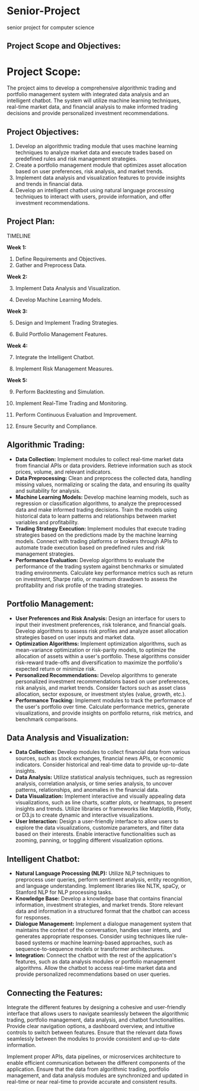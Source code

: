 # Senior-Project
senior project for computer science

## Project Scope and Objectives:

# Project Scope: 
The project aims to develop a comprehensive algorithmic trading and portfolio management system with integrated data analysis and an intelligent chatbot. The system will utilize machine learning techniques, real-time market data, and financial analysis to make informed trading decisions and provide personalized investment recommendations.

## Project Objectives:

1. Develop an algorithmic trading module that uses machine learning techniques to analyze market data and execute trades based on predefined rules and risk management strategies.
2. Create a portfolio management module that optimizes asset allocation based on user preferences, risk analysis, and market trends.
3. Implement data analysis and visualization features to provide insights and trends in financial data.
4. Develop an intelligent chatbot using natural language processing techniques to interact with users, provide information, and offer investment recommendations.

## Project Plan:

TIMELINE

**Week 1:**

1. Define Requirements and Objectives.
2. Gather and Preprocess Data.

**Week 2:**

3. Implement Data Analysis and Visualization.

1. Develop Machine Learning Models.

**Week 3:**

5. Design and Implement Trading Strategies.

1. Build Portfolio Management Features.

**Week 4:**

7. Integrate the Intelligent Chatbot.

1. Implement Risk Management Measures.

**Week 5:**

9. Perform Backtesting and Simulation.

1. Implement Real-Time Trading and Monitoring.
2. Perform Continuous Evaluation and Improvement.
3. Ensure Security and Compliance.


## Algorithmic Trading:

- **Data Collection:** Implement modules to collect real-time market data from financial APIs or data providers. Retrieve information such as stock prices, volume, and relevant indicators.
- **Data Preprocessing:** Clean and preprocess the collected data, handling missing values, normalizing or scaling the data, and ensuring its quality and suitability for analysis.
- **Machine Learning Models:** Develop machine learning models, such as regression or classification algorithms, to analyze the preprocessed data and make informed trading decisions. Train the models using historical data to learn patterns and relationships between market variables and profitability.
- **Trading Strategy Execution:** Implement modules that execute trading strategies based on the predictions made by the machine learning models. Connect with trading platforms or brokers through APIs to automate trade execution based on predefined rules and risk management strategies.
- **Performance Evaluation:** Develop algorithms to evaluate the performance of the trading system against benchmarks or simulated trading environments. Calculate key performance metrics such as return on investment, Sharpe ratio, or maximum drawdown to assess the profitability and risk profile of the trading strategies.

## Portfolio Management:

- **User Preferences and Risk Analysis:** Design an interface for users to input their investment preferences, risk tolerance, and financial goals. Develop algorithms to assess risk profiles and analyze asset allocation strategies based on user inputs and market data.
- **Optimization Algorithms:** Implement optimization algorithms, such as mean-variance optimization or risk-parity models, to optimize the allocation of assets within a user's portfolio. These algorithms consider risk-reward trade-offs and diversification to maximize the portfolio's expected return or minimize risk.
- **Personalized Recommendations:** Develop algorithms to generate personalized investment recommendations based on user preferences, risk analysis, and market trends. Consider factors such as asset class allocation, sector exposure, or investment styles (value, growth, etc.).
- **Performance Tracking:** Implement modules to track the performance of the user's portfolio over time. Calculate performance metrics, generate visualizations, and provide insights on portfolio returns, risk metrics, and benchmark comparisons.

## Data Analysis and Visualization:

- **Data Collection:** Develop modules to collect financial data from various sources, such as stock exchanges, financial news APIs, or economic indicators. Consider historical and real-time data to provide up-to-date insights.
- **Data Analysis:** Utilize statistical analysis techniques, such as regression analysis, correlation analysis, or time series analysis, to uncover patterns, relationships, and anomalies in the financial data.
- **Data Visualization:** Implement interactive and visually appealing data visualizations, such as line charts, scatter plots, or heatmaps, to present insights and trends. Utilize libraries or frameworks like Matplotlib, Plotly, or D3.js to create dynamic and interactive visualizations.
- **User Interaction:** Design a user-friendly interface to allow users to explore the data visualizations, customize parameters, and filter data based on their interests. Enable interactive functionalities such as zooming, panning, or toggling different visualization options.

## Intelligent Chatbot:

- **Natural Language Processing (NLP):** Utilize NLP techniques to preprocess user queries, perform sentiment analysis, entity recognition, and language understanding. Implement libraries like NLTK, spaCy, or Stanford NLP for NLP processing tasks.
- **Knowledge Base:** Develop a knowledge base that contains financial information, investment strategies, and market trends. Store relevant data and information in a structured format that the chatbot can access for responses.
- **Dialogue Management:** Implement a dialogue management system that maintains the context of the conversation, handles user intents, and generates appropriate responses. Consider using techniques like rule-based systems or machine learning-based approaches, such as sequence-to-sequence models or transformer architectures.
- **Integration:** Connect the chatbot with the rest of the application's features, such as data analysis modules or portfolio management algorithms. Allow the chatbot to access real-time market data and provide personalized recommendations based on user queries.

## Connecting the Features:

Integrate the different features by designing a cohesive and user-friendly interface that allows users to navigate seamlessly between the algorithmic trading, portfolio management, data analysis, and chatbot functionalities. Provide clear navigation options, a dashboard overview, and intuitive controls to switch between features. Ensure that the relevant data flows seamlessly between the modules to provide consistent and up-to-date information.

Implement proper APIs, data pipelines, or microservices architecture to enable efficient communication between the different components of the application. Ensure that the data from algorithmic trading, portfolio management, and data analysis modules are synchronized and updated in real-time or near real-time to provide accurate and consistent results.
